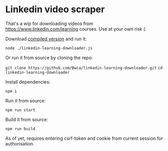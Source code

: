 # Linkedin video scraper

That's a wip for downloading videos from https://www.linkedin.com/learning courses. Use at your own risk (:

Download [compiled version](https://github.com/Bwca/linkedin-learning-downloader/blob/master/dist/linkedin-learning-downloader.js) and run it:

`node ./linkedin-learning-downloader.js`

Or run it from source by cloning the repo:

`git clone https://github.com/Bwca/linkedin-learning-downloader.git`
`cd linkedin-learning-downloader`

Install dependencies:

`npm i`

Run it from source:

`npm run start`

Build it from source:

`npm run build`

As of yet, requires entering csrf-token and cookie from current session for authorisation.
